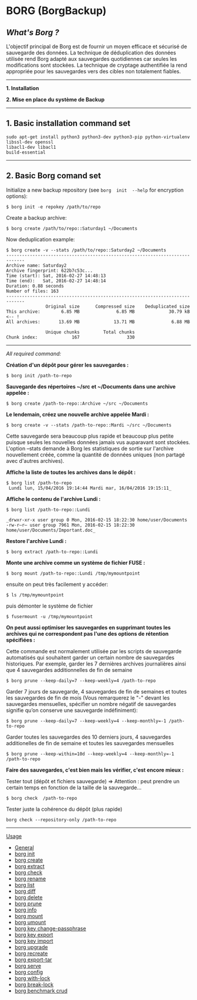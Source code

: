 ﻿# BORG (BorgBackup)


## *What's Borg ?*

L'objectif principal de Borg est de fournir un moyen efficace et sécurisé de sauvegarde des données. La technique de déduplication des données utilisée rend Borg adapté aux sauvegardes quotidiennes car seules les modifications sont stockées. La technique de cryptage authentifiée la rend appropriée pour les sauvegardes vers des cibles non totalement fiables.
___

 **1. Installation**

 **2. Mise en place du système de Backup**
 ___
 

## 1.  Basic installation command set ##

    sudo apt-get install python3 python3-dev python3-pip python-virtualenv
    libssl-dev openssl
    libacl1-dev libacl1
    build-essential

___

## 2.  Basic Borg comand set ##

Initialize a new backup repository (see  `borg  init  --help`  for encryption options):

    $ borg init -e repokey /path/to/repo

Create a backup archive:

    $ borg create /path/to/repo::Saturday1 ~/Documents

Now deduplication example:

    $ borg create -v --stats /path/to/repo::Saturday2 ~/Documents
    -----------------------------------------------------------------------------
    Archive name: Saturday2
    Archive fingerprint: 622b7c53c...
    Time (start): Sat, 2016-02-27 14:48:13
    Time (end):   Sat, 2016-02-27 14:48:14
    Duration: 0.88 seconds
    Number of files: 163
    -----------------------------------------------------------------------------
                   Original size      Compressed size    Deduplicated size
    This archive:        6.85 MB              6.85 MB             30.79 kB  <-- !
    All archives:       13.69 MB             13.71 MB              6.88 MB
    
                   Unique chunks         Total chunks
    Chunk index:             167                  330

____
*All required command:*

   **Création d'un dépôt pour gérer les sauvegardes :**
        
    
    $ borg init /path-to-repo
    
   **Sauvegarde des répertoires ~/src et ~/Documents dans une archive appelée :**
        
    
    $ borg create /path-to-repo::Archive ~/src ~/Documents
    
 **Le lendemain, créez une nouvelle archive appelée Mardi :**
        
    
    $ borg create -v --stats /path-to-repo::Mardi ~/src ~/Documents
    
  Cette sauvegarde sera beaucoup plus rapide et beaucoup plus petite puisque seules les nouvelles données jamais vus auparavant sont stockées. L'option –stats demande à Borg les statistiques de sortie sur l'archive nouvellement créée, comme la quantité de données uniques (non partagé avec d'autres archives).
    
  **Affiche la liste de toutes les archives dans le dépôt :**
        
    
    $ borg list /path-to-repo
     Lundi lun, 15/04/2016 19:14:44 Mardi mar, 16/04/2016 19:15:11_
    
   **Affiche le contenu de l'archive Lundi :**
        
    
    $ borg list /path-to-repo::Lundi
    
    _drwxr-xr-x user group 0 Mon, 2016-02-15 18:22:30 home/user/Documents  
    -rw-r–r– user group 7961 Mon, 2016-02-15 18:22:30 home/user/Documents/Important.doc_
    
   **Restore l'archive Lundi :**
        
    
    $ borg extract /path-to-repo::Lundi
    
   **Monte une archive comme un système de fichier FUSE :**
        
    
    $ borg mount /path-to-repo::Lundi /tmp/mymountpoint
    
   ensuite on peut très facilement y accéder:
    
    $ ls /tmp/mymountpoint
    
   puis démonter le système de fichier
    
    $ fusermount -u /tmp/mymountpoint
    
   **On peut aussi optimiser les sauvegardes en supprimant toutes les archives qui ne correspondent pas l'une des options de rétention spécifiées :**  
        
    
Cette commande est normalement utilisée par les scripts de sauvegarde automatisés qui souhaitent garder un certain nombre de sauvegardes historiques.
Par exemple, garder les 7 dernières archives journalières ainsi que 4 sauvegardes additionnelles de fin de semaine
    
    $ borg prune --keep-daily=7 --keep-weekly=4 /path-to-repo
    
Garder 7 jours de sauvegarde, 4 sauvegardes de fin de semaines et toutes les sauvegardes de fin de mois (Vous remarquerez le "-" devant les sauvegardes mensuelles, spécifier un nombre négatif de sauvegardes signifie qu’on conserve une sauvegarde indéfiniment):
    
    $ borg prune --keep-daily=7 --keep-weekly=4 --keep-monthly=-1 /path-to-repo
    
Garder toutes les sauvegardes des 10 derniers jours, 4 sauvegardes additionelles de fin de semaine et toutes les sauvegardes mensuelles
    
    $ borg prune --keep-within=10d --keep-weekly=4 --keep-monthly=-1 /path-to-repo
    
  **Faire des sauvegardes, c'est bien mais les vérifier, c'est encore mieux :**
        
    
   Tester tout (dépôt et fichiers sauvegarde) ⇒ Attention : peut prendre un certain temps en fonction de la taille de la sauvegarde…
    
    $ borg check  /path-to-repo
    
   Tester juste la cohérence du dépôt (plus rapide)
    
    borg check --repository-only /path-to-repo


____

[Usage](https://borgbackup.readthedocs.io/en/stable/usage.html)

-   [General](https://borgbackup.readthedocs.io/en/stable/usage/general.html)
-   [borg init](https://borgbackup.readthedocs.io/en/stable/usage/init.html)
-   [borg create](https://borgbackup.readthedocs.io/en/stable/usage/create.html)
-   [borg extract](https://borgbackup.readthedocs.io/en/stable/usage/extract.html)
-   [borg check](https://borgbackup.readthedocs.io/en/stable/usage/check.html)
-   [borg rename](https://borgbackup.readthedocs.io/en/stable/usage/rename.html)
-   [borg list](https://borgbackup.readthedocs.io/en/stable/usage/list.html)
-   [borg diff](https://borgbackup.readthedocs.io/en/stable/usage/diff.html)
-   [borg delete](https://borgbackup.readthedocs.io/en/stable/usage/delete.html)
-   [borg prune](https://borgbackup.readthedocs.io/en/stable/usage/prune.html)
-   [borg info](https://borgbackup.readthedocs.io/en/stable/usage/info.html)
-   [borg mount](https://borgbackup.readthedocs.io/en/stable/usage/mount.html)
-   [borg umount](https://borgbackup.readthedocs.io/en/stable/usage/mount.html#borg-umount)
-   [borg key change-passphrase](https://borgbackup.readthedocs.io/en/stable/usage/key.html)
-   [borg key export](https://borgbackup.readthedocs.io/en/stable/usage/key.html#borg-key-export)
-   [borg key import](https://borgbackup.readthedocs.io/en/stable/usage/key.html#borg-key-import)
-   [borg upgrade](https://borgbackup.readthedocs.io/en/stable/usage/upgrade.html)
-   [borg recreate](https://borgbackup.readthedocs.io/en/stable/usage/recreate.html)
-   [borg export-tar](https://borgbackup.readthedocs.io/en/stable/usage/tar.html)
-   [borg serve](https://borgbackup.readthedocs.io/en/stable/usage/serve.html)
-   [borg config](https://borgbackup.readthedocs.io/en/stable/usage/config.html)
-   [borg with-lock](https://borgbackup.readthedocs.io/en/stable/usage/lock.html)
-   [borg break-lock](https://borgbackup.readthedocs.io/en/stable/usage/lock.html#borg-break-lock)
-   [borg benchmark crud](https://borgbackup.readthedocs.io/en/stable/usage/benchmark.html)
